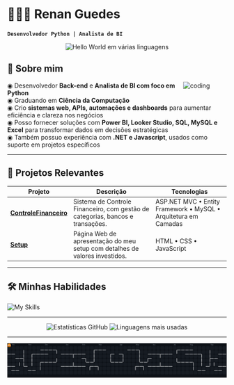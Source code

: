 # 👨🏽‍💻 Renan Guedes

**`Desenvolvedor Python | Analista de BI`**

<p align="center">
  <img src="https://user-images.githubusercontent.com/74038190/226190894-18e959ba-d458-4a94-ac44-790190f2a947.gif" width="60%" alt="Hello World em várias linguagens" />
</p>

## 🧠 Sobre mim

<img align="right" alt="coding" src="https://user-images.githubusercontent.com/74038190/212749168-86d6c7ab-98da-409b-998f-c5b74721badd.gif" width="100"/>

◉ Desenvolvedor **Back-end** e **Analista de BI com foco em Python** <br>
◉ Graduando em **Ciência da Computação** <br>
◉ Crio **sistemas web, APIs, automações e dashboards** para aumentar eficiência e clareza nos negócios <br>
◉ Posso fornecer soluções com **Power BI, Looker Studio, SQL, MySQL e Excel** para transformar dados em decisões estratégicas <br>
◉ Também possuo experiência com **.NET e Javascript**, usados como suporte em projetos específicos

---

## 🚀 Projetos Relevantes

| Projeto                                                                      | Descrição                                                                            | Tecnologias                                                     |
| ---------------------------------------------------------------------------- | ------------------------------------------------------------------------------------ | --------------------------------------------------------------- |
| **[ControleFinanceiro](https://github.com/Renan-Guedes/ControleFinanceiro)** | Sistema de Controle Financeiro, com gestão de categorias, bancos e transações.       | ASP.NET MVC • Entity Framework • MySQL • Arquitetura em Camadas |
| **[Setup](https://github.com/Renan-Guedes/Setup)**                           | Página Web de apresentação do meu setup com detalhes de valores investidos.          | HTML • CSS • JavaScript                      

---

## 🛠️ Minhas Habilidades

![My Skills](https://go-skill-icons.vercel.app/api/icons?i=python,selenium,sqlserver,mysql,pbi,excel,html,css,git,github,js,cs,dotnet,bootstrap,wordpress\&titles=true)

---

<div align="center">
  <img src="https://github-readme-stats.vercel.app/api?username=Renan-Guedes&show_icons=true&include_all_commits=true&count_private=true&theme=merko&rank_icon=github&border_radius=10" height="150" alt="Estatísticas GitHub" />
  <img src="https://github-readme-stats.vercel.app/api/top-langs?username=Renan-Guedes&locale=pt-br&hide_title=false&layout=compact&card_width=320&langs_count=5&theme=merko&border_radius=10" height="150" alt="Linguagens mais usadas" />
</div>

---

<div align="center">
  <img src="https://raw.githubusercontent.com/Renan-Guedes/Renan-Guedes/output/github-contribution-grid.svg" alt="animation" />
</div>
